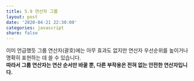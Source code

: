 ```yaml
---
title: 5.9 연산자 그룹
layout: post
date: '2020-04-21 22:30:00'
categories: javascript
share: false
---
```


이미 언급했듯 그룹 연산자(괄호)에는 아무 효과도 없지만 연산자 우선순위를 높이거나 명확히 표현하는 데 쓸 수 있습니다.  
**따라서 그룹 연산자는 연산 순서만 바꿀 뿐, 다른 부작용은 전혀 없는 안전한 연산자입니다.**